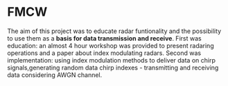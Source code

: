  # FMCW

 The aim of this project was to educate radar funtionality
 and the possibility to use them as a **basis for data 
 transmission and receive**. First was education: an 
 almost 4 hour workshop was provided to present radaring
 operations and a paper about index modulating radars. 
 Second was implementation: using index modulation methods
 to deliver data on chirp signals,generating random data 
 chirp indexes - transmitting and receiving data considering 
 AWGN channel. 
